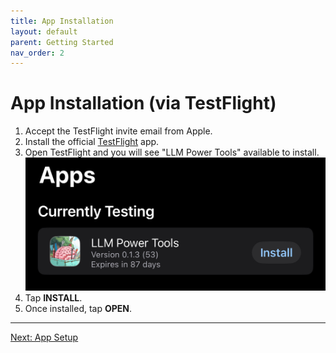 ```yaml
---
title: App Installation
layout: default
parent: Getting Started
nav_order: 2
---
```


# App Installation (via TestFlight)

1.  Accept the TestFlight invite email from Apple.
2.  Install the official [TestFlight](https://apps.apple.com/us/app/testflight/id899247664) app.
3.  Open TestFlight and you will see "LLM Power Tools" available to install.
    ![LLM Power Tools in TestFlight](assets/testflight-llm-power-tools-install.jpeg)
4.  Tap **INSTALL**.
5.  Once installed, tap **OPEN**.

---
[Next: App Setup](./app-setup.html)
